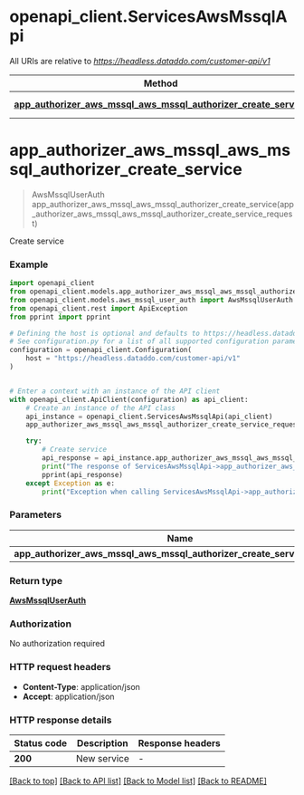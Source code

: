 # openapi_client.ServicesAwsMssqlApi

All URIs are relative to *https://headless.dataddo.com/customer-api/v1*

Method | HTTP request | Description
------------- | ------------- | -------------
[**app_authorizer_aws_mssql_aws_mssql_authorizer_create_service**](ServicesAwsMssqlApi.md#app_authorizer_aws_mssql_aws_mssql_authorizer_create_service) | **POST** /services/aws_mssql | Create service


# **app_authorizer_aws_mssql_aws_mssql_authorizer_create_service**
> AwsMssqlUserAuth app_authorizer_aws_mssql_aws_mssql_authorizer_create_service(app_authorizer_aws_mssql_aws_mssql_authorizer_create_service_request)

Create service

### Example


```python
import openapi_client
from openapi_client.models.app_authorizer_aws_mssql_aws_mssql_authorizer_create_service_request import AppAuthorizerAwsMssqlAwsMssqlAuthorizerCreateServiceRequest
from openapi_client.models.aws_mssql_user_auth import AwsMssqlUserAuth
from openapi_client.rest import ApiException
from pprint import pprint

# Defining the host is optional and defaults to https://headless.dataddo.com/customer-api/v1
# See configuration.py for a list of all supported configuration parameters.
configuration = openapi_client.Configuration(
    host = "https://headless.dataddo.com/customer-api/v1"
)


# Enter a context with an instance of the API client
with openapi_client.ApiClient(configuration) as api_client:
    # Create an instance of the API class
    api_instance = openapi_client.ServicesAwsMssqlApi(api_client)
    app_authorizer_aws_mssql_aws_mssql_authorizer_create_service_request = openapi_client.AppAuthorizerAwsMssqlAwsMssqlAuthorizerCreateServiceRequest() # AppAuthorizerAwsMssqlAwsMssqlAuthorizerCreateServiceRequest | 

    try:
        # Create service
        api_response = api_instance.app_authorizer_aws_mssql_aws_mssql_authorizer_create_service(app_authorizer_aws_mssql_aws_mssql_authorizer_create_service_request)
        print("The response of ServicesAwsMssqlApi->app_authorizer_aws_mssql_aws_mssql_authorizer_create_service:\n")
        pprint(api_response)
    except Exception as e:
        print("Exception when calling ServicesAwsMssqlApi->app_authorizer_aws_mssql_aws_mssql_authorizer_create_service: %s\n" % e)
```



### Parameters


Name | Type | Description  | Notes
------------- | ------------- | ------------- | -------------
 **app_authorizer_aws_mssql_aws_mssql_authorizer_create_service_request** | [**AppAuthorizerAwsMssqlAwsMssqlAuthorizerCreateServiceRequest**](AppAuthorizerAwsMssqlAwsMssqlAuthorizerCreateServiceRequest.md)|  | 

### Return type

[**AwsMssqlUserAuth**](AwsMssqlUserAuth.md)

### Authorization

No authorization required

### HTTP request headers

 - **Content-Type**: application/json
 - **Accept**: application/json

### HTTP response details

| Status code | Description | Response headers |
|-------------|-------------|------------------|
**200** | New service |  -  |

[[Back to top]](#) [[Back to API list]](../README.md#documentation-for-api-endpoints) [[Back to Model list]](../README.md#documentation-for-models) [[Back to README]](../README.md)

